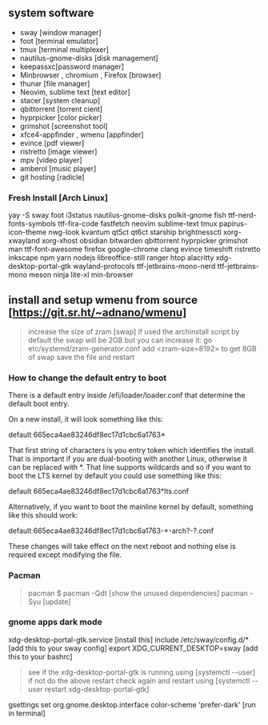 ## system software

- sway [window manager]
- foot [terminal emulator]
- tmux [terminal multiplexer]
- nautilus-gnome-disks [disk management]
- keepassxc[password manager]
- Minbrowser , chromium , Firefox [browser]
- thunar [file manager]
- Neovim, sublime text [text editor]
- stacer [system cleanup]
- qbittorrent [torrent cient]
- hyprpicker [color picker]
- grimshot [screenshot tool]
- xfce4-appfinder , wmenu [appfinder]
- evince [pdf viewer]
- ristretto [image viewer]
- mpv [video player]
- amberol [music player]
- git hosting [radicle]

### Fresh Install [Arch Linux]

yay -S sway foot i3status nautilus-gnome-disks polkit-gnome fish ttf-nerd-fonts-symbols ttf-fira-code fastfetch neovim sublime-text tmux papirus-icon-theme nwg-look kvantum qt5ct qt6ct starship brightnessctl xorg-xwayland xorg-xhost obsidian bitwarden qbittorrent hyprpicker grimshot man ttf-font-awesome firefox google-chrome clang evince timeshift ristretto inkscape npm yarn nodejs libreoffice-still ranger htop alacritty xdg-desktop-portal-gtk wayland-protocols ttf-jetbrains-mono-nerd ttf-jetbrains-mono meson ninja lite-xl min-browser

## install and setup wmenu from source [https://git.sr.ht/~adnano/wmenu]

> increase the size of zram [swap] if used the archinstall script by default the swap will be 2GB but you can increase it:
> go etc/systemd/zram-generator.conf
> add <zram-size=8192> to get 8GB of swap
> save the file and restart

### How to change the default entry to boot

There is a default entry inside /efi/loader/loader.conf that determine the default boot entry.

On a new install, it will look something like this:

default 665eca4ae83246df8ec17d1cbc6a1763\*

That first string of characters is you entry token which identifies the install. That is important if you are dual-booting with another Linux, otherwise it can be replaced with \*. That line supports wildcards and so if you want to boot the LTS kernel by default you could use something like this:

default 665eca4ae83246df8ec17d1cbc6a1763\*lts.conf

Alternatively, if you want to boot the mainline kernel by default, something like this should work:

default 665eca4ae83246df8ec17d1cbc6a1763-\*-arch?-?.conf

These changes will take effect on the next reboot and nothing else is required except modifying the file.

### Pacman

> pacman $
> pacman -Qdt [show the unused dependencies]
> pacman -Syu [update]

### gnome apps dark mode

xdg-desktop-portal-gtk.service [install this]
include /etc/sway/config.d/\* [add this to your sway config]
export XDG_CURRENT_DESKTOP=sway [add this to your bashrc]

> see if the xdg-desktop-portal-gtk is running using [systemctl --user]
> if not do the above restart check again and restart using
> [systemctl --user restart xdg-desktop-portal-gtk]

gsettings set org.gnome.desktop.interface color-scheme 'prefer-dark' [run in terminal]
